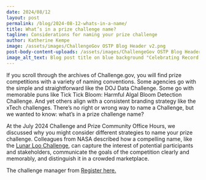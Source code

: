 ```yaml
---
date: 2024/08/12
layout: post
permalink: /blog/2024-08-12-whats-in-a-name/
title: What’s in a prize challenge name? 
tagline: Considerations for naming your prize challenge
author: Katherine Kempe
image: /assets/images/ChallengeGov OSTP Blog Header v2.png
post-body-content-uploads: /assets/images/ChallengeGov OSTP Blog Header v2.png
image_alt_text: Blog post title on blue background "Celebrating Record Years in Prize Competitions and Citizen Science"
---
```


<p>If you scroll through the archives of Challenge.gov, you will find prize competitions with a variety of naming conventions. Some agencies go with the simple and straightforward like the DOJ Data Challenge. Some go with memorable puns like Tick Tick Bloom: Harmful Algal Bloom Detection Challenge. And yet others align with a consistent branding strategy like the xTech challenges. There’s no right or wrong way to name a Challenge, but we wanted to know: what’s in a prize challenge name?</p> 
<p>At the July 2024 Challenge and Prize Community Office Hours, we discussed why you might consider different strategies to name your prize challenge. Colleagues from NASA described how a compelling name, like the <a href="https://www.herox.com/LunarLoo/teams">Lunar Loo Challenge</a>, can capture the interest of potential participants and stakeholders, communicate the goals of the competition clearly and memorably, and distinguish it in a crowded marketplace.</p> 
<p>The challenge manager from <a href="https://www.challenge.gov/?challenge=fentalert-empowering-youth-for-safer-choices---samhsa-fentanyl-awareness-youth-challenge>FentAlert: Empowering Youth for Safer Choices – SAMHSA Fentanyl Awareness Youth Challenge</a> shared how their team consulted with a youth focus group in the early stages of the challenge design. Their valuable input led to a name change and an updated logo design for the challenge.</p>
<p>The next time you and your team are getting ready to launch a challenge, take a look at the name, and decide what approach to use. By thinking outside the box, you may reach a wider audience of solvers.</p> 
<p>Office Hours are for Federal challenge managers, the Challenge & Prize Community of Practice, and other federal employees interested in learning more about prize competitions. They are held on the 4th Wednesday of the month at 12 pm ET via Zoom.gov. <a href="https://gsa.zoomgov.com/meeting/register/vJIscOuurjkuGRsY2rziMZDcn5cGAVax8XM#/registration">Register here.</a></p>
